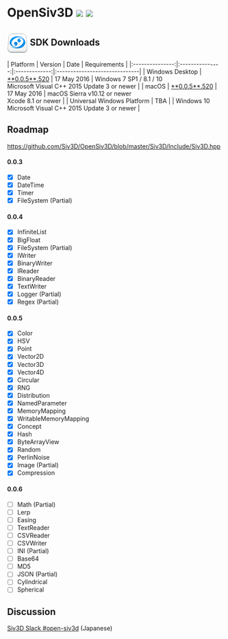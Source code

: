 <h1>OpenSiv3D <a href="http://doge.mit-license.org"><img src="http://img.shields.io/:license-mit-blue.svg"></a> <a href="https://siv3d-slackin.herokuapp.com/"><img src="https://siv3d-slackin.herokuapp.com/badge.svg"></a></h1>

<h2><a href="#-sdk-downloads"><img src="doc/siv3d_icon_48.png" align="absmiddle"></a> SDK Downloads</h2>
| Platform        | Version        | Date       | Requirements                  |
|:---------------:|:---------------:|:-------------:|:------------------------------|
| Windows Desktop | <a href="doc/Windows.md">**0.0.5**.520</a>     | 17 May 2016 | Windows 7 SP1 / 8.1 / 10<br>Microsoft Visual C++ 2015 Update 3 or newer |
| macOS           | <a href="http://siv3d.jp/downloads/Siv3D/siv3d_v0.0.5_macOS.zip">**0.0.5**.520</a>     | 17 May 2016 | macOS Sierra v10.12 or newer<br>Xcode 8.1 or newer |
| Universal Windows Platform | TBA  |               | Windows 10<br>Microsoft Visual C++ 2015 Update 3 or newer |

## Roadmap ##
 https://github.com/Siv3D/OpenSiv3D/blob/master/Siv3D/Include/Siv3D.hpp
  
#### 0.0.3
- [x] Date
- [x] DateTime
- [x] Timer
- [x] FileSystem (Partial)

#### 0.0.4
- [x] InfiniteList
- [x] BigFloat
- [x] FileSystem (Partial)
- [x] IWriter
- [x] BinaryWriter
- [x] IReader
- [x] BinaryReader
- [x] TextWriter
- [x] Logger (Partial)
- [x] Regex (Partial)

#### 0.0.5
- [x] Color
- [x] HSV
- [x] Point
- [x] Vector2D
- [x] Vector3D
- [x] Vector4D
- [x] Circular
- [x] RNG
- [x] Distribution
- [x] NamedParameter
- [x] MemoryMapping
- [x] WritableMemoryMapping
- [x] Concept
- [x] Hash
- [x] ByteArrayView
- [x] Random
- [x] PerlinNoise
- [x] Image (Partial)
- [x] Compression

#### 0.0.6
- [ ] Math (Partial)
- [ ] Lerp
- [ ] Easing
- [ ] TextReader
- [ ] CSVReader
- [ ] CSVWriter
- [ ] INI (Partial)
- [ ] Base64
- [ ] MD5
- [ ] JSON (Partial)
- [ ] Cylindrical
- [ ] Spherical

## Discussion ##
 [Siv3D Slack #open-siv3d](https://siv3d.slack.com/messages/open-siv3d/details/)  (Japanese)

